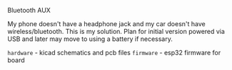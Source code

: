 Bluetooth AUX

My phone doesn't have a headphone jack and my car doesn't have wireless/bluetooth. This is my solution. 
Plan for initial version powered via USB and later may move to using a battery if necessary.

`hardware` - kicad schematics and pcb files
`firmware` - esp32 firmware for board
